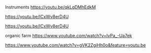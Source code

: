 
Instruments
https://youtu.be/qkLqDMhEdkM

https://youtu.be/ICxWv8erD4U

https://youtu.be/ICxWv8erD4U




organic farm
https://www.youtube.com/watch?v=IvPa_-Ua7ek


https://www.youtube.com/watch?v=gVK2ZgiHh0o&feature=youtu.be

